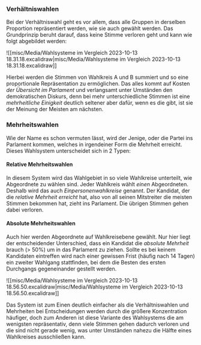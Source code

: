 ### Verhältniswahlen 

Bei der Verhältniswahl geht es vor allem, dass alle Gruppen in derselben Proportion repräsentiert werden, wie sie auch gewählt werden. Das Grundprinzip beruht darauf, dass keine Stimme verloren geht und kann wie folgt abgebildet werden: 

![[misc/Media/Wahlsysteme im Vergleich 2023-10-13 18.31.18.excalidraw|misc/Media/Wahlsysteme im Vergleich 2023-10-13 18.31.18.excalidraw]]

Hierbei werden die Stimmen von Wahlkreis A und B summiert und so eine proportionale Repräsentation zu ermöglichen. Das alles kommt auf   Kosten *der Übersicht im Parlament* und verlangsamt unter Umständen den demokratischen Diskurs, denn bei mehr unterschiedliche Stimmen ist eine *mehrheitliche Einigkeit* deutlich seltener aber dafür, wenn es die gibt, ist sie der Meinung der Meisten am nächsten.

### Mehrheitswahlen

Wie der Name es schon vermuten lässt, wird der Jenige, oder die Partei ins Parlament kommen, welches in irgendeiner Form die Mehrheit erreicht. Dieses Wahlsystem unterscheidet sich in 2 Typen: 
#### Relative Mehrheitswahlen

In diesem System wird das Wahlgebiet in so viele Wahlkreise unterteilt, wie Abgeordnete zu wählen sind. Jeder Wahlkreis wählt *einen* Abgeordneten. Deshalb wird das auch *Einpersonenwahlkreise* genannt. Der Kandidat, der die *relative Mehrheit erreicht* hat, also von all seinen Mitstreiter die meisten Stimmen bekommen hat, zieht ins Parlament. Die übrigen Stimmen gehen dabei verloren. 

#### Absolute Mehrheitswahlen

Auch hier werden Abgeordnete auf Wahlkreisebene gewählt. Nur hier liegt der entscheidender Unterschied, dass ein Kandidat die *absolute Mehrheit* brauch (> 50%) um in das Parlament zu ziehen. Sollte es bei keinem Kandidaten eintreffen wird nach einer gewissen Frist (häufig nach 14 Tagen) ein zweiter Wahlgang stattfinden, bei dem die Besten des ersten Durchgangs gegeneinander gestellt werden.

![[misc/Media/Wahlsysteme im Vergleich 2023-10-13 18.56.50.excalidraw|misc/Media/Wahlsysteme im Vergleich 2023-10-13 18.56.50.excalidraw]]

Das System ist zum Einen deutlich einfacher als die Verhältniswahlen und Mehrheiten bei Entscheidungen werden durch die größere Konzentration häufiger, doch zum Anderen ist diese Variante des Wahlsystems die am wenigsten repräsentativ, denn viele Stimmen gehen dadurch verloren und die sind nicht gerade wenig, was unter Umständen nahezu die Hälfte eines Wahlkreises ausschließen kann.  